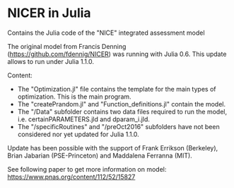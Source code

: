 # NICER in Julia
Contains the Julia code of the "NICE" integrated assessment model

The original model from Francis Denning (https://github.com/fdennig/NICER) was running with Julia 0.6.
This update allows to run under Julia 1.1.0.

Content:
- The "Optimization.jl" file contains the template for the main types of optimization. This is the main program.
- The "createPrandom.jl" and "Function_definitions.jl" contain the model.
- The "/Data" subfolder contains two data files required to run the model, i.e. certainPARAMETERS.jld and dparam_i.jld.
- The "/specificRoutines" and "/preOct2016" subfolders have not been considered nor yet updated for Julia 1.1.0.

Update has been possible with the support of Frank Errikson (Berkeley), Brian Jabarian (PSE-Princeton) and Maddalena Ferranna (MIT).

See following paper to get more information on model: https://www.pnas.org/content/112/52/15827
